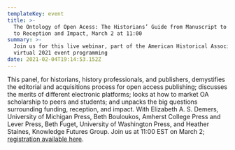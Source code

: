 ```yaml
---
templateKey: event
title: >-
  The Ontology of Open Acess: The Historians’ Guide from Manuscript to Monograph
  to Reception and Impact, March 2 at 11:00
summary: >-
  Join us for this live webinar, part of the American Historical Association's
  virtual 2021 event programming
date: 2021-02-04T19:14:53.152Z
---
```

This panel, for historians, history professionals, and publishers, demystifies the editorial and acquisitions process for open access publishing; discusses the merits of different electronic platforms; looks at how to market OA scholarship to peers and students; and unpacks the big questions surrounding funding, reception, and impact. With Elizabeth A. S. Demers, University of Michigan Press, Beth Bouloukos, Amherst College Press and Lever Press, Beth Fuget, University of Washington Press, and Heather Staines, Knowledge Futures Group. Join us at 11:00 EST on March 2; [registration available here](https://umich.zoom.us/webinar/register/WN_Lodz9aZgRjGSKPDnqfHSJA).